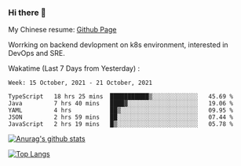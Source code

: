 ### Hi there 👋

My Chinese resume: [Github Page](https://spencercjh.github.io/resume/)

Worrking on backend devlopment on k8s environment, interested in DevOps and SRE.

Wakatime (Last 7 Days from Yesterday) :

<!--START_SECTION:waka-->
```text
Week: 15 October, 2021 - 21 October, 2021

TypeScript   18 hrs 25 mins  ███████████▒░░░░░░░░░░░░░   45.69 % 
Java         7 hrs 40 mins   ████▓░░░░░░░░░░░░░░░░░░░░   19.06 % 
YAML         4 hrs           ██▒░░░░░░░░░░░░░░░░░░░░░░   09.95 % 
JSON         2 hrs 59 mins   ██░░░░░░░░░░░░░░░░░░░░░░░   07.44 % 
JavaScript   2 hrs 19 mins   █▒░░░░░░░░░░░░░░░░░░░░░░░   05.78 % 
```
<!--END_SECTION:waka-->

[![Anurag's github stats](https://github-readme-stats.vercel.app/api?username=spencercjh&theme=tokyonight&show_icons=true)](https://github.com/anuraghazra/github-readme-stats)

[![Top Langs](https://github-readme-stats.vercel.app/api/top-langs/?username=spencercjh&layout=compact&theme=tokyonight)](https://github.com/anuraghazra/github-readme-stats)
